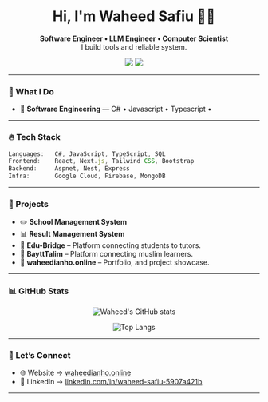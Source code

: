 <h1 align="center">Hi, I'm Waheed Safiu 👋🏾</h1>

<p align="center">
  <b>Software Engineer • LLM Engineer • Computer Scientist </b><br>
  I build tools and reliable system.
</p>

<p align="center">
  <a href="https://www.linkedin.com/in/waheed-safiu-5907a421b" target="_blank"><img src="https://img.shields.io/badge/LinkedIn-%230077B5.svg?style=for-the-badge&logo=linkedin&logoColor=white"/></a>
  <a href="https://twitter.com/OgidiSafiu" target="_blank"><img src="https://img.shields.io/badge/Twitter-%231DA1F2.svg?style=for-the-badge&logo=twitter&logoColor=white"/></a>
<!--   <a href="https://www.youtube.com/@vetswhocode" target="_blank"><img src="https://img.shields.io/badge/Youtube-%23FF0000.svg?style=for-the-badge&logo=youtube&logoColor=white"/></a> -->
<!--   - 🔁 **Data Engineering** — Terraform • Firebase • SQL • GitHub Actions • Analytics-driven LLM training -->
<!--   - 🔁 **Backend Engineering** — Aspnet • Nest • Express • Mongo Actions • Analytics-driven LLM training
- 🎨 **Frontend Engineering** — React • Angular • Next • Tailwind • Bootsrap -->
</p>

---

### 🧠 What I Do

- 🔁 **Software Engineering** — C# • Javascript • Typescript • 

---

### 🔥 Tech Stack

```ts
Languages:   C#, JavaScript, TypeScript, SQL
Frontend:    React, Next.js, Tailwind CSS, Bootstrap
Backend:     Aspnet, Nest, Express
Infra:       Google Cloud, Firebase, MongoDB
```

---

### 🚀 Projects

- ✏️ **School Management System** 
- 📊 **Result Management System**   
- 🎨 **Edu-Bridge** – Platform connecting students to tutors.
- 🧠 **BayttTalim** – Platform connecting muslim learners.
- 🧰 **waheedianho.online** – Portfolio, and project showcase.

---

### 📊 GitHub Stats

<p align="center">
  <img src="https://github-readme-stats.vercel.app/api?username=waheedianho&show_icons=true&theme=radical" alt="Waheed's GitHub stats" />
</p>
<p align="center">

[//]: # (  <img src="https://github-readme-streak-stats.herokuapp.com?user=JeromeHardaway&theme=radical" alt="GitHub Streak" />)
</p>
<p align="center">
  <img src="https://github-readme-stats.vercel.app/api/top-langs/?username=waheedianho&layout=compact&theme=radical" alt="Top Langs" />
</p>

[//]: # (---)

[//]: # (### 🏆 Recognition)

[//]: # (<p align="left">)

[//]: # (  <img src="https://img.shields.io/badge/White%20House%20Demo%20Day-Honoree-blue?style=flat-square" />)

[//]: # (  <img src="https://img.shields.io/badge/Google-Builder%20Invite-brightgreen?style=flat-square" />)

[//]: # (  <img src="https://img.shields.io/badge/Microsoft-Global%20Hackathon%20Winner-blueviolet?style=flat-square" />)

[//]: # (  <img src="https://img.shields.io/badge/GitHub-Star-black?style=flat-square&logo=github" />)

[//]: # (  <img src="https://img.shields.io/badge/ForbesBLK-Member-black?style=flat-square" />)

[//]: # (</p>)

[//]: # (---)

[//]: # ()
[//]: # (### 📚 Publications)

[//]: # ()
[//]: # (- 📘 [Junior to Senior – GitHub ReadME]&#40;https://github.com/readme/guides/engineering-career-success&#41;)

[//]: # (- 🧠 [Teaching in Public – GitHub ReadME]&#40;https://github.com/readme/guides/teaching-with-github&#41;)

[//]: # (- 🧭 [Learn How to Learn – Stack Overflow]&#40;https://stackoverflow.blog/2020/01/11/hello-world-want-to-be-a-developer-learn-how-to-learn/&#41;)

[//]: # (- ⚡ [Embrace the Suck – Stack Overflow Blog]&#40;https://stackoverflow.blog/2020/02/10/hello-world-curing-imposter-syndrome-by-embracing-the-suck/&#41;)

---



[//]: # (### ✨ Featured In)
[//]: # ()
[//]: # (> 📌 **Wired** • **Business Insider** • **HuffPost** • **Black Enterprise** • **GitHub ReadME** • **Stack Overflow** • **Roadtrip Nation**)

[//]: # ()
[//]: # (- **Wired**: [How One Veteran Is Using Code to Make a Difference]&#40;https://apple.news/A2tWUoNIcRSaZydAOXTzOPg&#41;  )

[//]: # (- **Business Insider**: [An Air Force veteran who taught himself to code explains how he started a nonprofit that has educated other vets on how to get jobs in tech]&#40;https://africa.businessinsider.com/careers/an-air-force-veteran-who-taught-himself-to-code-explains-how-he-started-a-nonprofit/3gvee25&#41;  )

[//]: # (- **HuffPost**: *[Vets Who Code: Training Troops for Careers in Tech]&#40;https://www.huffpost.com/entry/vets-who-code-training-tr_b_10017524&#41;*  )

[//]: # (- **Black Enterprise**: [BE Modern Man: Meet 'The Tech Veteran' Jerome Hardaway]&#40;https://www.blackenterprise.com/tech-veteran-jerome-hardaway/&#41;  )

[//]: # (- **GitHub ReadME Project**: [Jerome Hardaway · GitHub ReadME]&#40;https://github.com/readme/stories/jerome-hardaway&#41;  )

[//]: # (- **Stack Overflow**: [Ben Popper is the Worst Coder in The World of Seven Billion Humans]&#40;https://stackoverflow.blog/author/jhardaway/&#41;  )

[//]: # (- **Roadtrip Nation**: [Jerome Hardaway - Roadtrip Nation Interview]&#40;https://roadtripnation.com/interviews/jerome-hardaway&#41;)
[//]: # (>)

[//]: # (> 🏛️ White House Demo Day — Honored by President Obama  )

[//]: # (> 🧠 Google — Invited as a builder for Gemini-powered veteran tech)

[//]: # (---)

### 💬 Let’s Connect

- 🌐 Website → [waheedianho.online](https://jerome.codes)
- 💼 LinkedIn → [linkedin.com/in/waheed-safiu-5907a421b](https://linkedin.com/in/jeromehardaway)

[//]: # (- 🧠 Vets Who Code → [vetswhocode.io]&#40;https://vetswhocode.io&#41;)
[//]: # (- 📺 YouTube → [@vetswhocode]&#40;https://www.youtube.com/@vetswhocode&#41;)

---


